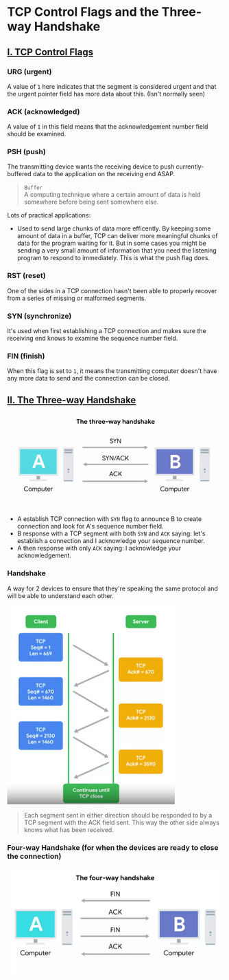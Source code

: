 # TCP Control Flags and the Three-way Handshake

## <u>I. TCP Control Flags</u>

### **URG (urgent)**

A value of `1` here indicates that the segment is considered urgent and that the urgent pointer field has more data about this. (Isn't normally seen)

### **ACK (acknowledged)**

A value of `1` in this field means that the acknowledgement number field should be examined.

### **PSH (push)**

The transmitting device wants the receiving device to push currently-buffered data to the application on the receiving end ASAP.

> `Buffer` <br>
> A computing technique where a certain amount of data is held somewhere before being sent somewhere else.

Lots of practical applications:

- Used to send large chunks of data more efficently. By keeping some amount of data in a buffer, TCP can deliver more meaningful chunks of data for the program waiting for it. But in some cases you might be sending a very small amount of information that you need the listening program to respond to immediately. This is what the push flag does.

### **RST (reset)**

One of the sides in a TCP connection hasn't been able to properly recover from a series of missing or malformed segments.

### **SYN (synchronize)**

It's used when first establishing a TCP connection and makes sure the receiving end knows to examine the sequence number field.

### **FIN (finish)**

When this flag is set to `1`, it means the transmitting computer doesn't have any more data to send and the connection can be closed.

## <u>II. The Three-way Handshake</u>

![image](images/three-way-handshake.png)

- A establish TCP connection with `SYN` flag to announce B to create connection and look for A's sequence number field.
- B response with a TCP segment with both `SYN` and `ACK` saying: let's establish a connection and I acknowledge your sequence number.
- A then response with only `ACK` saying: I acknowledge your acknowledgement.

### **Handshake**

A way for 2 devices to ensure that they're speaking the same protocol and will be able to understand each other.

![image](images/tcp-full-duplex.png)

> Each segment sent in either direction should be responded to by a TCP segment with the ACK field sent. This way the other side always knows what has been received.

### **Four-way Handshake (for when the devices are ready to close the connection)**

![image](images/four-way-handshake.png)
